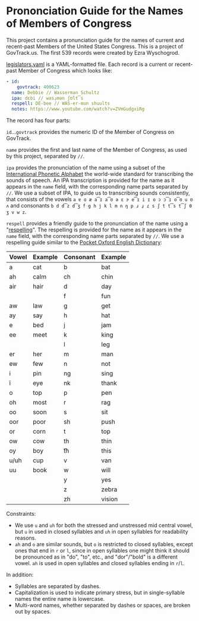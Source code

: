 Prononciation Guide for the Names of Members of Congress
========================================================

This project contains a pronunciation guide for the names of current and recent-past Members of the United States Congress. This is a project of GovTrack.us. The first 539 records were created by Ezra Wyschogrod.

[legislators.yaml](legislators.yaml) is a YAML-formatted file. Each record is a current or recent-past Member of Congress which looks like:

```yaml
- id:
    govtrack: 400623
  name: Debbie // Wasserman Schultz
  ipa: dɛbi // wasɹ̩mən ʃʊlt͡s
  respell: DE-bee // WAS-er-mun shuults
  notes: https://www.youtube.com/watch?v=ZVmGudgxiRg
```

The record has four parts:

`id`...`govtrack` provides the numeric ID of the Member of Congress on GovTrack.

`name` provides the first and last name of the Member of Congress, as used by this project, separated by `//`.

`ipa` provides the pronunciation of the name using a subset of the [International Phonetic Alphabet](https://en.wikipedia.org/wiki/International_Phonetic_Alphabet) the world-wide standard for transcribing the sounds of speech. An IPA transcription is provided for the name as it appears in the `name` field, with the corresponding name parts separated by `//`. We use a subset of IPA, to guide us to transcribing sounds consistently, that consists of the vowels `a ɐ ɑ æ a͡ɪ a͡ʊ ə ɛ ɝ e͡ɪ i ɪ o ɔ ɔ͡ɪ o͡ʊ u ʊ ʌ` and consonants `b d d͡z d͡ʒ f g h j k l m n ŋ p ɹ ɹ̜ ɾ s ʃ t t͡s t͡ʃ θ ʒ v w z`.

`respell` provides a friendly guide to the pronunciation of the name using a "[respelling](https://en.wikipedia.org/wiki/Pronunciation_respelling_for_English)". The respelling is provided for the name as it appears in the `name` field, with the corresponding name parts separated by `//`. We use a respelling guide similar to the [Pocket Oxford English Dictionary](https://www.amazon.com/Pocket-Oxford-English-Dictionary-Dictionaries/dp/0199666156/ref=sr_1_5?ie=UTF8&qid=1508765253&sr=8-5&keywords=pocket+oxford):

| Vowel | Example | Consonant | Example |
| ----- | ------- | --------- | ------- |
| a     | cat     | b         | bat     |
| ah    | calm    | ch        | chin    |
| air   | hair    | d         | day     |
|       |         | f         | fun     |
| aw    | law     | g         | get     |
| ay    | say     | h         | hat     |
| e     | bed     | j         | jam     |
| ee    | meet    | k         | king    |
|       |         | l         | leg     |
| er    | her     | m         | man     |
| ew    | few     | n         | not     |
| i     | pin     | ng        | sing    |
| ī     | eye     | nk        | thank   |
| o     | top     | p         | pen     |
| oh    | most    | r         | rag     |
| oo    | soon    | s         | sit     |
| oor   | poor    | sh        | push    |
| or    | corn    | t         | top     |
| ow    | cow     | th        | thin    |
| oy    | boy     | t͡h        | this    |
| u/uh  | cup     | v         | van     |
| uu    | book    | w         | will    |
|       |         | y         | yes     |
|       |         | z         | zebra   |
|       |         | zh        | vision  |

Constraints:

* We use `u` and `uh` for both the stressed and unstressed mid central vowel, but `u` in used in closed syllables and `uh` in open syllables for readability reasons.
* `ah` and `o` are similar sounds, but `o` is restricted to closed syllables, except ones that end in `r` or `l`, since in open syllables one might think it should be pronounced as in "do", "to", etc., and "dor"/"bold" is a different vowel. `ah` is used in open syllables and closed syllables ending in `r`/`l`.

In addition:

* Syllables are separated by dashes.
* Capitalization is used to indicate primary stress, but in single-syllable names the entire name is lowercase.
* Multi-word names, whether separated by dashes or spaces, are broken out by spaces.
